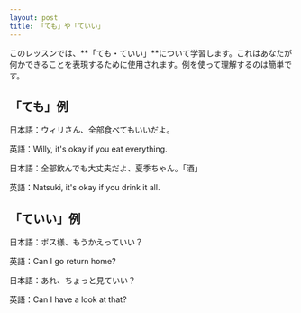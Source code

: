 ```yaml
---
layout: post
title: 「ても」や「ていい」
---
```



このレッスンでは、**「ても・ていい」**について学習します。これはあなたが何かできることを表現するために使用されます。例を使って理解するのは簡単です。

「ても」例
-----

日本語：ウィリさん、全部食べてもいいだよ。

英語：Willy, it's okay if you eat everything. 

日本語：全部飲んでも大丈夫だよ、夏季ちゃん。「酒」

英語：Natsuki, it's okay if you drink it all. 

「ていい」例
------

日本語：ボス様、もうかえっていい？

英語：Can I go return home? 

日本語：あれ、ちょっと見ていい？

英語：Can I have a look at that? 
